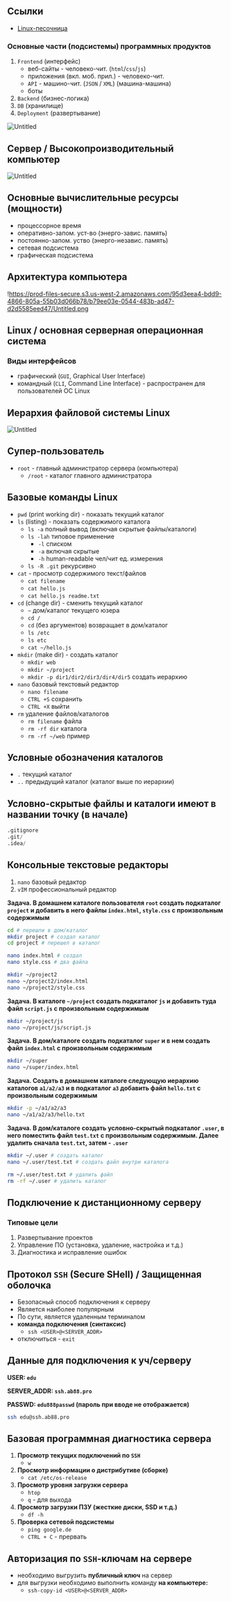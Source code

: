 ## Ссылки

- [Linux-песочница](https://bellard.org/jslinux/vm.html?url=alpine-x86.cfg&mem=192)

### Основные части (подсистемы) программных продуктов

1. `Frontend` (интерфейс)
    - веб-сайты - человеко-чит. (`html`/`css`/`js`)
    - приложения (вкл. моб. прил.) - человеко-чит.
    - `API` - машино-чит. (`JSON` / `XML`) (машина-машина)
    - боты
2. `Backend` (бизнес-логика)
3. `DB` (хранилище)
4. `Deployment` (развертывание)

![Untitled](https://prod-files-secure.s3.us-west-2.amazonaws.com/95d3eea4-bdd9-4866-805a-55b03d066b78/77fca295-8f17-4920-a1c9-d69ce58e2656/Untitled.png)

## Сервер / Высокопроизводительный компьютер

![Untitled](https://prod-files-secure.s3.us-west-2.amazonaws.com/95d3eea4-bdd9-4866-805a-55b03d066b78/d624bba6-8687-4ed9-a2b9-81a144e82b9b/Untitled.png)

## Основные вычислительные ресурсы (мощности)

- процессорное время
- оперативно-запом. уст-во (энерго-завис. память)
- постоянно-запом. уство (энерго-независ. память)
- сетевая подсистема
- графическая подсистема

## Архитектура компьютера

!https://prod-files-secure.s3.us-west-2.amazonaws.com/95d3eea4-bdd9-4866-805a-55b03d066b78/b79ee03e-0544-483b-ad47-d2d5585eed47/Untitled.png

## Linux / основная серверная операционная система

### Виды интерфейсов

- графический (`GUI`, Graphical User Interface)
- командный (`CLI`, Command Line Interface) - распространен для пользователей ОС Linux

## Иерархия файловой системы Linux

![Untitled](https://prod-files-secure.s3.us-west-2.amazonaws.com/95d3eea4-bdd9-4866-805a-55b03d066b78/b431f502-b2bf-4289-b4fb-42217a06febb/Untitled.png)

## Супер-пользователь

- `root` - главный администратор сервера (компьютера)
    - `/root` - каталог главного администратора

## Базовые команды Linux

- `pwd` (print working dir) - показать текущий каталог
- `ls` (listing) - показать содержимого каталога
    - `ls -a` полный вывод (включая скрытые файлы/каталоги)
    - `ls -lah` типовое применение
        - `-l` списком
        - `-a` включая скрытые
        - `-h` human-readable чел/чит ед. измерения
    - `ls -R .git` рекурсивно
- `cat` - просмотр содержимого текст/файлов
    - `cat filename`
    - `cat hello.js`
    - `cat hello.js readme.txt`
- `cd` (change dir) - сменить текущий каталог
    - `~` дом/каталог текущего юзера
    - `cd /`
    - `cd` (без аргументов) возвращает в дом/каталог
    - `ls /etc`
    - `ls etc`
    - `cat ~/hello.js`
- `mkdir` (make dir) - создать каталог
    - `mkdir web`
    - `mkdir ~/project`
    - `mkdir -p dir1/dir2/dir3/dir4/dir5` создать иерархию
- `nano` базовый текстовый редактор
    - `nano filename`
    - `CTRL +S` сохранить
    - `CTRL +X` выйти
- `rm` удаление файлов/каталогов
    - `rm filename` файла
    - `rm -rf dir` каталога
    - `rm -rf ~/web` пример

## Условные обозначения каталогов

- `.` текущий каталог
- `..` предыдущий каталог (каталог выше по иерархии)

## Условно-скрытые файлы и каталоги имеют в названии точку (в начале)

```sql
.gitignore
.git/
.idea/
```

## Консольные текстовые редакторы

1. `nano` базовый редактор
2. `vIM` профессиональный редактор

**Задача. В домашнем каталоге пользователя `root` создать подкаталог `project` и добавить в него файлы `index.html`, `style.css` с произвольным содержимым**

```bash
cd # перешли в дом/каталог
mkdir project # создал каталог
cd project # перешел в каталог

nano index.html # создал
nano style.css # два файла
```

```bash
mkdir ~/project2
nano ~/project2/index.html
nano ~/project2/style.css
```

**Задача. В каталоге `~/project` создать подкаталог `js` и добавить туда файл `script.js` с произвольным содержимым**

```bash
mkdir ~/project/js
nano ~/project/js/script.js
```

**Задача. В дом/каталоге создать подкаталог `super` и в нем создать файл `index.html` с произвольным содержимым**

```bash
mkdir ~/super
nano ~/super/index.html
```

**Задача. Создать в домашнем каталоге следующую иерархию каталогов `a1/a2/a3` и в подкаталог `a3` добавить файл `hello.txt` с произвольным содержимым**

```bash
mkdir -p ~/a1/a2/a3
nano ~/a1/a2/a3/hello.txt
```

**Задача. В дом/каталоге создать условно-скрытый подкаталог `.user`, в него поместить файл `test.txt` с произвольным содержимым. Далее удалить сначала `test.txt`, затем - `.user`**

```bash
mkdir ~/.user # создать каталог
nano ~/.user/test.txt # создать файл внутри каталога

rm ~/.user/test.txt # удалить файл
rm -rf ~/.user # удалить каталог
```

## Подключение к дистанционному серверу

### Типовые цели

1. Развертывание проектов
2. Управление ПО (установка, удаление, настройка и т.д.)
3. Диагностика и исправление ошибок

## Протокол `SSH` (Secure SHell) / Защищенная оболочка

- Безопасный способ подключения к серверу
- Является наиболее популярным
- По сути, является удаленным терминалом
- **команда подключения (синтаксис)**
    - `ssh <USER>@<SERVER_ADDR>`
- отключиться - `exit`

## Данные для подключения к уч/серверу

**USER: `edu`**

**SERVER_ADDR: `ssh.ab88.pro`**

**PASSWD: `edu888passwd` (пароль при вводе не отображается)**

```bash
ssh edu@ssh.ab88.pro
```

## Базовая программная диагностика сервера

1. **Просмотр текущих подключений по `SSH`**
    - `w`
2. **Просмотр информации о дистрибутиве (сборке)**
    - `cat /etc/os-release`
3. **Просмотр уровня загрузки сервера**
    - `htop`
    - `q` - для выхода
4. **Просмотр загрузки ПЗУ (жесткие диски, SSD и т.д.)**
    - `df -h`
5. **Проверка сетевой подсистемы**
    - `ping google.de`
    - `CTRL + C` - прервать

## Авторизация по `SSH`-ключам на сервере

- необходимо выгрузить **публичный ключ** на сервер
- для выгрузки необходимо выполнить команду **на компьютере:**
    - `ssh-copy-id <USER>@<SERVER_ADDR>`